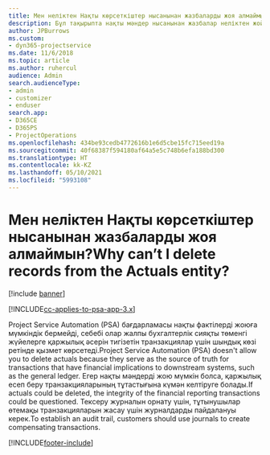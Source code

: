 ```yaml
---
title: Мен неліктен Нақты көрсеткіштер нысанынан жазбаларды жоя алмаймын?
description: Бұл тақырыпта нақты мәндер нысанынан жазбалар неліктен жойылмайтыны туралы ақпарат берілген.
author: JPBurrows
ms.custom:
- dyn365-projectservice
ms.date: 11/6/2018
ms.topic: article
ms.author: ruhercul
audience: Admin
search.audienceType:
- admin
- customizer
- enduser
search.app:
- D365CE
- D365PS
- ProjectOperations
ms.openlocfilehash: 434be93cedb4772616b1e6d5cbe15fc715eed19a
ms.sourcegitcommit: 40f68387f594180af64a5e5c748b6efa188bd300
ms.translationtype: HT
ms.contentlocale: kk-KZ
ms.lasthandoff: 05/10/2021
ms.locfileid: "5993108"
---
```

# <a name="why-cant-i-delete-records-from-the-actuals-entity"></a><span data-ttu-id="ce8e0-103">Мен неліктен Нақты көрсеткіштер нысанынан жазбаларды жоя алмаймын?</span><span class="sxs-lookup"><span data-stu-id="ce8e0-103">Why can’t I delete records from the Actuals entity?</span></span>

[!include [banner](../includes/psa-now-project-operations.md)]

[!INCLUDE[cc-applies-to-psa-app-3.x](../includes/cc-applies-to-psa-app-3x.md)]

<span data-ttu-id="ce8e0-104">Project Service Automation (PSA) бағдарламасы нақты фактілерді жоюға мүмкіндік бермейді, себебі олар жалпы бухгалтерлік сияқты төменгі жүйелерге қаржылық әсерін тигізетін транзакциялар үшін шындық көзі ретінде қызмет көрсетеді.</span><span class="sxs-lookup"><span data-stu-id="ce8e0-104">Project Service Automation (PSA) doesn't allow you to delete actuals because they serve as the source of truth for transactions that have financial implications to downstream systems, such as the general ledger.</span></span> <span data-ttu-id="ce8e0-105">Егер нақты мәндерді жою мүмкін болса, қаржылық есеп беру транзакцияларының тұтастығына күмән келтіруге болады.</span><span class="sxs-lookup"><span data-stu-id="ce8e0-105">If actuals could be deleted, the integrity of the financial reporting transactions could be questioned.</span></span> <span data-ttu-id="ce8e0-106">Тексеру журналын орнату үшін, тұтынушылар өтемақы транзакцияларын жасау үшін журналдарды пайдалануы керек.</span><span class="sxs-lookup"><span data-stu-id="ce8e0-106">To establish an audit trail, customers should use journals to create compensating transactions.</span></span>



[!INCLUDE[footer-include](../includes/footer-banner.md)]